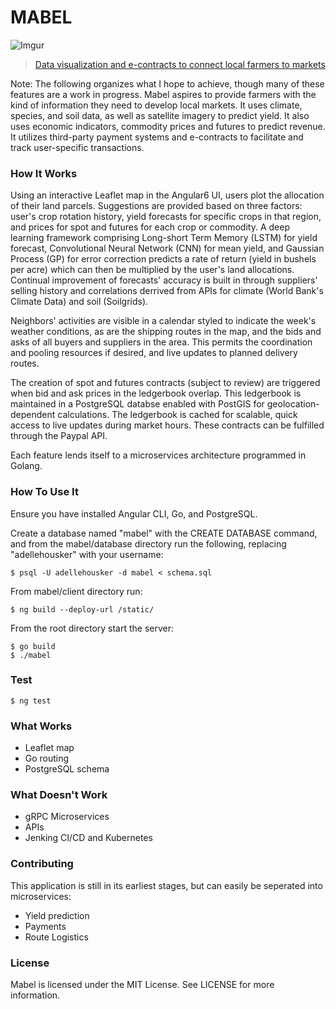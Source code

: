 # MABEL

![Imgur](https://i.imgur.com/v7VJa68.png)

> [Data visualization and e-contracts to connect local farmers to markets](https://housker.github.io/)


Note: The following organizes what I hope to achieve, though many of these features are a work in progress. Mabel aspires to provide farmers with the kind of information they need to develop local markets. It uses climate, species, and soil data, as well as satellite imagery to predict yield. It also uses economic indicators, commodity prices and futures to predict revenue. It utilizes third-party payment systems and e-contracts to facilitate and track user-specific transactions.


### How It Works

Using an interactive Leaflet map in the Angular6 UI, users plot the allocation of their land parcels. Suggestions are provided based on three factors: user's crop rotation history, yield forecasts for specific crops in that region, and prices for spot and futures for each crop or commodity. A deep learning framework comprising Long-short Term Memory (LSTM) for yield forecast, Convolutional Neural Network (CNN) for mean yield, and Gaussian Process (GP) for error correction predicts a rate of return (yield in bushels per acre) which can then be multiplied by the user's land allocations. Continual improvement of forecasts' accuracy is built in through suppliers' selling history and correlations derrived from APIs for climate (World Bank's Climate Data) and soil (Soilgrids). 


Neighbors' activities are visible in a calendar styled to indicate the week's weather conditions, as are the shipping routes in the map, and the bids and asks of all buyers and suppliers in the area. This permits the coordination and pooling resources if desired, and live updates to planned delivery routes.


The creation of spot and futures contracts (subject to review) are triggered when bid and ask prices in the ledgerbook overlap. This ledgerbook is maintained in a PostgreSQL databse enabled with PostGIS for geolocation-dependent calculations. The ledgerbook is cached for scalable, quick access to live updates during market hours. These contracts can be fulfilled through the Paypal API.


Each feature lends itself to a microservices architecture programmed in Golang.


### How To Use It

Ensure you have installed Angular CLI, Go, and PostgreSQL.

Create a database named "mabel" with the CREATE DATABASE command, and from the mabel/database directory run the following, replacing "adellehousker" with your username:
```
$ psql -U adellehousker -d mabel < schema.sql
```

From mabel/client directory run:
```
$ ng build --deploy-url /static/
```

From the root directory start the server:
```
$ go build
$ ./mabel
```


### Test

```
$ ng test
```


### What Works

+ Leaflet map
+ Go routing
+ PostgreSQL schema

### What Doesn't Work

+ gRPC Microservices
+ APIs
+ Jenking CI/CD and Kubernetes

### Contributing

This application is still in its earliest stages, but can easily be seperated into microservices:

+ Yield prediction
+ Payments
+ Route Logistics

### License

Mabel is licensed under the MIT License. See LICENSE for more information.
